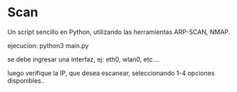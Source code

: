 # Scan
Un script sencillo en Python, utilizando las herramientas ARP-SCAN, NMAP.

ejecucion: python3 main.py

se debe ingresar una interfaz, ej: eth0, wlan0, etc....


luego verifique la IP, que desea escanear, seleccionando 1-4 opciones disponibles..
